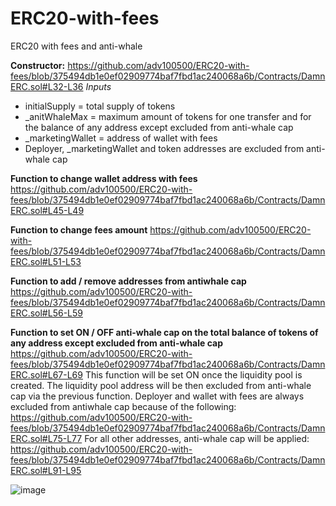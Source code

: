 # ERC20-with-fees
ERC20 with fees and anti-whale

**Constructor:**
https://github.com/adv100500/ERC20-with-fees/blob/375494db1e0ef02909774baf7fbd1ac240068a6b/Contracts/DamnERC.sol#L32-L36
*Inputs* 
- initialSupply = total supply of tokens
- _anitWhaleMax = maximum amount of tokens for one transfer and for the balance of any address except excluded from anti-whale cap
- _marketingWallet = address of wallet with fees
- Deployer, _marketingWallet and token addresses are excluded from anti-whale cap

**Function to change wallet address with fees**
https://github.com/adv100500/ERC20-with-fees/blob/375494db1e0ef02909774baf7fbd1ac240068a6b/Contracts/DamnERC.sol#L45-L49

**Function to change fees amount**
https://github.com/adv100500/ERC20-with-fees/blob/375494db1e0ef02909774baf7fbd1ac240068a6b/Contracts/DamnERC.sol#L51-L53

**Function to add / remove addresses from antiwhale cap**
https://github.com/adv100500/ERC20-with-fees/blob/375494db1e0ef02909774baf7fbd1ac240068a6b/Contracts/DamnERC.sol#L56-L59

**Function to set ON / OFF anti-whale cap on the total balance of tokens of any address except excluded from anti-whale cap**
https://github.com/adv100500/ERC20-with-fees/blob/375494db1e0ef02909774baf7fbd1ac240068a6b/Contracts/DamnERC.sol#L67-L69
This function will be set ON once the liquidity pool is created. The liquidity pool address will be then excluded from anti-whale cap via the previous function.
Deployer and wallet with fees are always excluded from antiwhale cap because of the following:
https://github.com/adv100500/ERC20-with-fees/blob/375494db1e0ef02909774baf7fbd1ac240068a6b/Contracts/DamnERC.sol#L75-L77
For all other addresses, anti-whale cap will be applied:
https://github.com/adv100500/ERC20-with-fees/blob/375494db1e0ef02909774baf7fbd1ac240068a6b/Contracts/DamnERC.sol#L91-L95


![image](https://user-images.githubusercontent.com/121932525/215260172-8ee8e2da-c3ca-433e-afb1-be64d72258d3.png)


